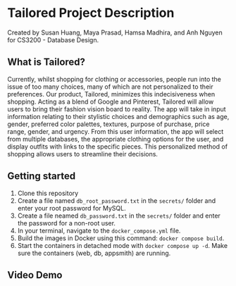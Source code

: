 # Tailored Project Description

Created by Susan Huang, Maya Prasad, Hamsa Madhira, and Anh Nguyen for CS3200 - Database Design.

## What is Tailored?
Currently, whilst shopping for clothing or accessories, people run into the issue of too many choices, many of which are not personalized to their preferences. Our product, Tailored, minimizes this indecisiveness when shopping. Acting as a blend of Google and Pinterest, Tailored will allow users to bring their fashion vision board to reality. The app will take in input information relating to their stylistic choices and demographics such as age, gender, preferred color palettes, textures, purpose of purchase, price range, gender, and urgency. From this user information, the app will select from multiple databases, the appropriate clothing options for the user, and display outfits with links to the specific pieces. This personalized method of shopping allows users to streamline their decisions.

## Getting started
1. Clone this repository
2. Create a file named `db_root_password.txt` in the `secrets/` folder and enter your root password for MySQL.
3. Create a file neamed `db_password.txt` in the `secrets/` folder and enter the password for a non-root user.
4. In your terminal, navigate to the `docker_compose.yml` file.
5. Build the images in Docker using this command: `docker compose build`.
6. Start the containers in detached mode with `docker compose up -d`. Make sure the containers (web, db, appsmith) are running.

## Video Demo


 




